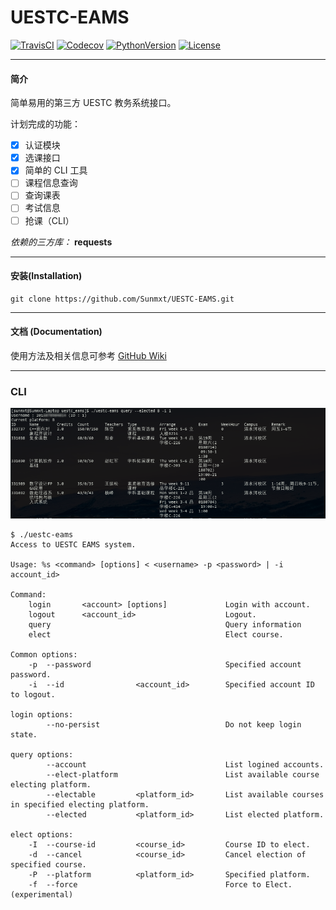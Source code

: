# **UESTC-EAMS**

[![TravisCI](https://img.shields.io/travis/Sunmxt/UESTC-EAMS.svg?longCache=true&style=flat-square)](https://travis-ci.org/Sunmxt/UESTC-EAMS/) [![Codecov](https://img.shields.io/codecov/c/github/Sunmxt/UESTC-EAMS.svg?longCache=true&style=flat-square)](https://codecov.io/gh/Sunmxt/UESTC-EAMS/) [![PythonVersion](https://img.shields.io/badge/Python-%3E%3D%203.3-blue.svg?longCache=true&style=flat-square)](https://www.python.org/) [![License](https://img.shields.io/badge/License-Apache-green.svg?longCache=true&style=flat-square)](https://github.com/Sunmxt/UESTC-EAMS/blob/master/LICENSE)

---

#### 简介

简单易用的第三方 UESTC 教务系统接口。

计划完成的功能：

- [x] 认证模块
- [x] 选课接口
- [x] 简单的 CLI 工具
- [ ] 课程信息查询
- [ ] 查询课表
- [ ] 考试信息
- [ ] 抢课（CLI） 

*依赖的三方库：* **requests**

---

#### 安装(Installation)

```
git clone https://github.com/Sunmxt/UESTC-EAMS.git
```

---

#### 文档 (Documentation)

使用方法及相关信息可参考 [GitHub Wiki](https://github.com/Sunmxt/UESTC-EAMS/wiki)

---

### CLI

![Screenshot](cli.png)

```
$ ./uestc-eams 
Access to UESTC EAMS system. 

Usage: %s <command> [options] < <username> -p <password> | -i account_id>

Command:
    login       <account> [options]             Login with account.
    logout      <account_id>                    Logout.
    query                                       Query information
    elect                                       Elect course.

Common options:
    -p  --password                              Specified account password.
    -i  --id                <account_id>        Specified account ID to logout.

login options:
        --no-persist                            Do not keep login state.

query options:
        --account                               List logined accounts.
        --elect-platform                        List available course electing platform.
        --electable         <platform_id>       List available courses in specified electing platform.
        --elected           <platform_id>       List elected platform.

elect options:
    -I  --course-id         <course_id>         Course ID to elect.
    -d  --cancel            <course_id>         Cancel election of specified course.
    -P  --platform          <platform_id>       Specified platform.
    -f  --force                                 Force to Elect. (experimental)
```

